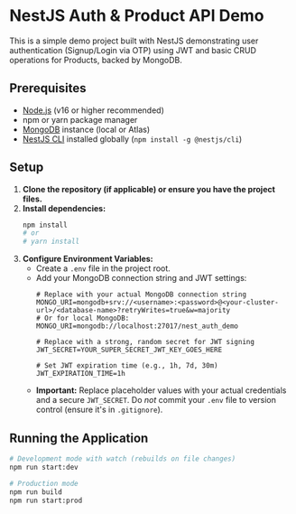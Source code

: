 # NestJS Auth & Product API Demo

This is a simple demo project built with NestJS demonstrating user authentication (Signup/Login via OTP) using JWT and basic CRUD operations for Products, backed by MongoDB.

## Prerequisites

-   [Node.js](https://nodejs.org/) (v16 or higher recommended)
-   npm or yarn package manager
-   [MongoDB](https://www.mongodb.com/) instance (local or Atlas)
-   [NestJS CLI](https://docs.nestjs.com/cli/overview) installed globally (`npm install -g @nestjs/cli`)

## Setup

1.  **Clone the repository (if applicable) or ensure you have the project files.**
2.  **Install dependencies:**
    ```bash
    npm install
    # or
    # yarn install
    ```
3.  **Configure Environment Variables:**
    *   Create a `.env` file in the project root.
    *   Add your MongoDB connection string and JWT settings:
        ```.env
        # Replace with your actual MongoDB connection string
        MONGO_URI=mongodb+srv://<username>:<password>@<your-cluster-url>/<database-name>?retryWrites=true&w=majority
        # Or for local MongoDB: MONGO_URI=mongodb://localhost:27017/nest_auth_demo

        # Replace with a strong, random secret for JWT signing
        JWT_SECRET=YOUR_SUPER_SECRET_JWT_KEY_GOES_HERE

        # Set JWT expiration time (e.g., 1h, 7d, 30m)
        JWT_EXPIRATION_TIME=1h
        ```
    *   **Important:** Replace placeholder values with your actual credentials and a secure `JWT_SECRET`. Do *not* commit your `.env` file to version control (ensure it's in `.gitignore`).

## Running the Application

```bash
# Development mode with watch (rebuilds on file changes)
npm run start:dev

# Production mode
npm run build
npm run start:prod